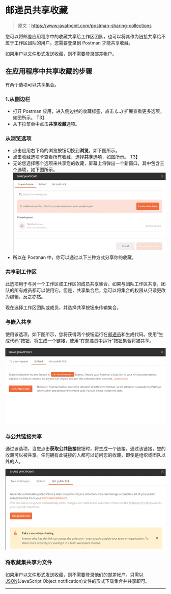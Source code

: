 # 邮递员共享收藏

> 原文：<https://www.javatpoint.com/postman-sharing-collections>

您可以将邮差应用程序中的收藏共享给工作区团队，也可以将其作为链接共享给不属于工作区团队的用户。您需要登录到 Postman 才能共享收藏。

如果用户以文件形式发送收藏，则不需要登录邮差帐户。

## 在应用程序中共享收藏的步骤

有两个选项可以共享集合。

### 1.从侧边栏

*   打开 Postman 应用，进入侧边栏的收藏标签，点击 **(…)** 扩展查看更多选项，如图所示。
    T3】
*   从下拉菜单中点击**共享收藏**选项。

### 从浏览选项

*   点击应用右下角的浏览按钮切换到**浏览**，如下图所示。
*   点击收藏选项卡查看所有收藏，选择**共享**选项，如图所示。
    T3】
*   无论您选择哪个选项来共享您的收藏，屏幕上将弹出一个新窗口，其中包含三个选项，如下图所示。
    ![Sharing Collections](img/e3beefff601a1655b5ad4fc6a34dc448.png)
*   所以在 Postman 中，你可以通过以下三种方式分享你的收藏。

### 共享到工作区

此选项用于与另一个工作区或工作区的成员共享集合。如果与团队工作区共享，团队的所有成员都可以使用它。但是，共享集合后，您可以将集合的权限从只读更改为编辑，反之亦然。

现在选择工作区团队或成员，并选择共享按钮来传输集合。

### 与嵌入共享

使用该选项，如下图所示，您将获得两个按钮运行在[邮递员](https://www.javatpoint.com/postman)和生成代码。使用“生成代码”按钮，将生成一个链接，使用“在邮递员中运行”按钮集合将被共享。

![Sharing Collections](img/f66f42938779015328ac619d7f0120e1.png)

### 与公共链接共享

通过该选项，当您点击**获取公共链接**按钮时，将生成一个链接，通过该链接，您的收藏可以被共享。任何拥有此链接的人都可以访问您的收藏，即使是组织或团队以外的人。

![Sharing Collections](img/ab89abef38d77000b8b3f9afe5d871e7.png)

### 将收藏集共享为文件

如果用户以文件形式发送收藏，则不需要登录他们的邮差帐户。只需以[JSON](https://www.javatpoint.com/json-tutorial)(JavaScript Object notification)文件的形式下载集合并共享即可。

* * *